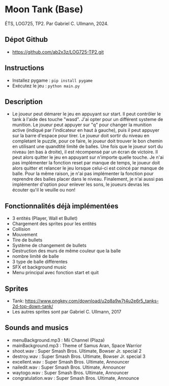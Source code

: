 # Moon Tank (Base)
ÉTS, LOG725, TP2. 
Par Gabriel C. Ullmann, 2024.

## Dépot Github
- https://github.com/ab2x3z/LOG725-TP2.git

## Instructions
- Installez pygame : `pip install pygame`
- Exécutez le jeu : `python main.py`

## Description
- Le joueur peut démarer le jeu en appuyant sur start. Il peut contrôler le tank à l'aide des touche "wasd". J'ai opter pour un différent systeme de munition. Le joueur peut appuyer sur "q" pour changer la munition active (indiqué par l'indicateur en haut à gauche), puis il peut appuyer sur la barre d'espace pour tirer. Le joueur doit sortir du niveau en completant le puzzle, pour ce faire, le joueur doit trouver le bon chemin en utilisant une quandtité limité de balles. Une fois que le joueur sort du niveau (en bas à droite), il est récompensé par un écran de victoire. Il peut alors quitter le jeu en appuyant sur n'importe quelle touche. Je n'ai pas implémenter la fonction reset par manque de temps, le joueur doit alors quitter et relancer le jeu lorsque celui-ci est coincé par manque de balle. Pour la même raison, je n'ai pas implémenter la fonction pour reprendre des balles placer dans le niveau. Finalement, je n'ai aussi pas implémenter d'option pour enlever les sons, le joueurs devras les écouter qu'il le veuille ou non!

## Fonctionnalités déjà implémentées
- 3 entités (Player, Wall et Bullet)
- Chargement des sprites pour les entités
- Collision
- Mouvement
- Tire de bullets
- Système de changement de bullets
- Destruction des murs de même couleur que la balle
- nombre limité de balle
- 3 type de balle différentes
- SFX et background music
- Menu principal avec fonction start et quit

## Sprites
- Tank: https://www.pngkey.com/download/u2q8a9w7t4u2e6r5_tanks-2d-top-down-tank/
- Les autres sprites sont par Gabriel C. Ullmann, 2017

## Sounds and musics
- menuBackground.mp3 : Mii Channel (Plaza)
- mainBackground.mp3 : Theme of Samus Aran, Space Warrior
- shoot.wav : Super Smash Bros. Ultimate, Bowser Jr. special 2
- destroy.wav : Super Smash Bros. Ultimate, Bowser Jr. special 3
- excellent.wav : Super Smash Bros. Ultimate, Announcer
- nailedit.wav : Super Smash Bros. Ultimate, Announcer
- waytogo.wav : Super Smash Bros. Ultimate, Announcer
- congratulation.wav : Super Smash Bros. Ultimate, Announce